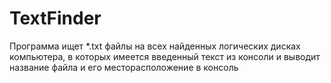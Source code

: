 # TextFinder


Программа ищет *.txt файлы на всех найденных логических дисках компьютера, в которых имеется введенный текст из консоли и выводит название файла и его месторасположение в консоль

